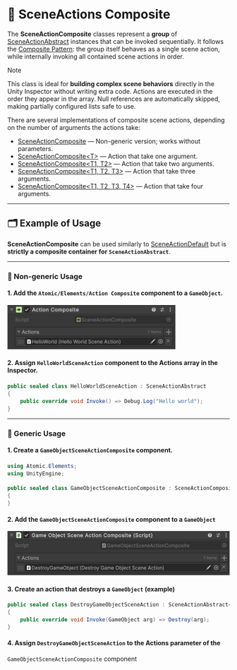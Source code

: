 # 🧩 SceneActions Composite

The **SceneActionComposite** classes represent a **group** of [SceneActionAbstract](SceneActionsAbstract.md) instances that
can be invoked sequentially. It follows the [Composite Pattern](https://en.wikipedia.org/wiki/Composite_pattern): the
group itself behaves as a single scene action, while internally invoking all contained scene actions in order.

> [!NOTE]
> This class is ideal for **building complex scene behaviors** directly in the Unity Inspector without writing extra
> code. Actions are executed in the order they appear in the array. Null references are automatically skipped, making
> partially configured lists safe to use.


There are several implementations of composite scene actions, depending on the number of arguments the actions take:

- [SceneActionComposite](SceneActionComposite.md) — Non-generic version; works without parameters.
- [SceneActionComposite&lt;T&gt;](SceneActionComposite%601.md) — Action that take one argument.
- [SceneActionComposite&lt;T1, T2&gt;](SceneActionComposite%602.md) — Action that take two arguments.
- [SceneActionComposite&lt;T1, T2, T3&gt;](SceneActionComposite%603.md) — Action that take three arguments.
- [SceneActionComposite&lt;T1, T2, T3, T4&gt;](SceneActionComposite%604.md) — Action that take four arguments.

---

## 🗂 Example of Usage

**SceneActionComposite** can be used similarly to [SceneActionDefault](SceneActionsDefault.md) but is **strictly a
composite container for `SceneActionAbstract`**.

---

### 🔹 Non-generic Usage

#### 1. Add the `Atomic/Elements/Action Composite` component to a `GameObject`.

<img src="../../Images/SceneActionComposite.png" alt="SceneActionComposite example" width="" height="100">

#### 2. Assign `HelloWorldSceneAction` component to the **Actions** array in the Inspector.

```csharp
public sealed class HelloWorldSceneAction : SceneActionAbstract
{
    public override void Invoke() => Debug.Log("Hello world");
}
```

---

### 🔹 Generic Usage

#### 1. Create a `GameObjectSceneActionComposite` component.

```csharp
using Atomic.Elements;
using UnityEngine;

public sealed class GameObjectSceneActionComposite : SceneActionComposite<GameObject>
{
}
```

#### 2. Add the `GameObjectSceneActionComposite` component to a `GameObject`

<img src="../../Images/GameObjectSceneActionComposite.png" alt="SceneActionComposite example" width="" height="100">

#### 3. Create an action that destroys a `GameObject` (example)

```csharp
public sealed class DestroyGameObjectSceneAction : SceneActionAbstract<GameObject>
{
    public override void Invoke(GameObject arg) => Destroy(arg);
}
```

#### 4. Assign `DestroyGameObjectSceneAction` to the **Actions** parameter of the
`GameObjectSceneActionComposite` component